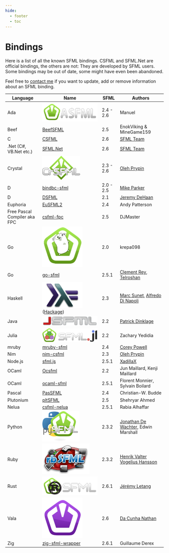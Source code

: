 ```yaml
---
hide:
  - footer
  - toc
---
```


# Bindings

Here is a list of all the known SFML bindings. CSFML and SFML.Net are official bindings, the others are not: They are developed by SFML users. Some bindings may be out of date, some might have even been abandoned.

Feel free to [contact me](mailto:webmaster@sfml-dev.org "Contact the webmaster") if you want to update, add or remove information about an SFML binding.

| Language                     | Name                                                                                                                | SFML      | Authors                                                                                               |
|------------------------------|---------------------------------------------------------------------------------------------------------------------|-----------|-------------------------------------------------------------------------------------------------------|
| Ada                          | [![ASFML](asfml.png)](https://github.com/mgrojo/ASFML)                                                              | 2.4 - 2.6 | Manuel                                                                                                |
| Beef                         | [BeefSFML](https://github.com/MineGame159/BeefSFML)                                                                 | 2.5       | EnokViking & MineGame159                                                                              |
| C                            | [CSFML](https://www.sfml-dev.org/download/csfml)                                                                    | 2.6       | [SFML Team](mailto:csfml@sfml-dev.org)                                                                |
| .Net (C#, VB.Net etc.)       | [SFML.Net](https://www.sfml-dev.org/download/sfml.net)                                                              | 2.6       | [SFML Team](mailto:sfmlnet@sfml-dev.org)                                                              |
| Crystal                      | [![CrSFML](crsfml.png)](https://github.com/oprypin/crsfml)                                                          | 2.3 - 2.6 | [Oleh Prypin](mailto:oleh@pryp.in)                                                                    |
| D                            | [bindbc-sfml](https://github.com/BindBC/bindbc-sfml)                                                                | 2.0 - 2.5 | [Mike Parker](mailto:aldacron@gmail.com)                                                              |
| D                            | [DSFML](http://www.dsfml.com/)                                                                                      | 2.1       | [Jeremy DeHaan](mailto:dehaan.jeremiah@gmail.com)                                                     |
| Euphoria                     | [EuSFML2](https://github.com/gAndy50/EuSFML2)                                                                       | 2.4       | Andy Patterson                                                                                        |
| Free Pascal Compiler aka FPC | [csfml-fpc](https://github.com/DJMaster/csfml-fpc)                                                                  | 2.5       | DJMaster                                                                                              |
| Go                           | [![GoSFML2](gosfml2.png)](https://bitbucket.org/krepa098/gosfml2)                                                   | 2.0       | krepa098                                                                                              |
| Go                           | [go-sfml](https://github.com/telroshan/go-sfml)                                                                     | 2.5.1     | [Clement Rey](mailto:cr.rey.clement@gmail.com), [Telroshan](mailto:telroshan@gmail.com)               |
| Haskell                      | [![hssfml](hssfml.png)](https://github.com/SFML-haskell/SFML) ([Hackage](https://hackage.haskell.org/package/SFML)) | 2.3       | [Marc Sunet](mailto:jeannekamikaze@gmail.com), [Alfredo Di Napoli](mailto:alfredo.dinapoli@gmail.com) |
| Java                         | [![JSFML](jsfml.png)](https://jsfml.sfmlprojects.org/)                                                              | 2.2       | [Patrick Dinklage](mailto:pdinklag@gmail.com)                                                         |
| Julia                        | [![SFML.jl](sfmljl.png)](https://github.com/zyedidia/SFML.jl)                                                       | 2.2       | Zachary Yedidia                                                                                       |
| mruby                        | [mruby-sfml](https://github.com/IceDragon200/mruby-sfml)                                                            | 2.4       | [Corey Powell](mailto:mistdragon100@gmail.com)                                                        |
| Nim                          | [nim-csfml](https://github.com/BlaXpirit/nim-csfml)                                                                 | 2.3       | [Oleh Prypin](mailto:blaxpirit@gmail.com)                                                             |
| Node.js                      | [sfml.js](https://github.com/XadillaX/node-sfml)                                                                    | 2.5.1     | [XadillaX](https://github.com/XadillaX)                                                               |
| OCaml                        | [Ocsfml](https://github.com/JoeDralliam/Ocsfml)                                                                     | 2.2       | Jun Maillard, Kenji Maillard                                                                          |
| OCaml                        | [ocaml-sfml](https://github.com/fccm/ocaml-sfml)                                                                    | 2.5.1     | Florent Monnier, Sylvain Boilard                                                                      |
| Pascal                       | [PasSFML](https://github.com/CWBudde/PasSFML)                                                                       | 2.4       | Christian-W. Budde                                                                                    |
| Plutonium                    | [pltSFML](https://github.com/shehryar49/pltSFML)                                                                    | 2.5       | Shehryar Ahmed                                                                                        |
| Nelua                        | [csfml-nelua](https://github.com/Rabios/nelua-fun/tree/main/csfml)                                                  | 2.5.1     | Rabia Alhaffar                                                                                        |
| Python                       | [![pySFML](python-sfml.png)](https://github.com/Sonkun/python-sfml)                                                 | 2.3.2     | [Jonathan De Wachter](mailto:dewachter.jonathan@gmail.com), Edwin Marshall                            |
| Ruby                         | [![rbSFML](rbsfml.png)](https://github.com/Groogy/rbSFML)                                                           | 2.3.2     | [Henrik Valter Vogelius Hansson](mailto:groogy@groogy.se)                                             |
| Rust                         | [![rust-sfml](rust-sfml.png)](https://github.com/jeremyletang/rust-sfml)                                            | 2.6.1     | [Jérémy Letang](mailto:letang.jeremy@gmail.com)                                                       |
| Vala                         | [![sfml-vala](sfml-vala.png)](https://gitlab.com/nda-cunh/sfml-vala-binding)                                        | 2.6       | [Da Cunha Nathan](mailto:nathan.dacunha.nd@gmail.com)                                                 |
| Zig                          | [zig-sfml-wrapper](https://github.com/Guigui220D/zig-sfml-wrapper)                                                  | 2.6.1     | Guillaume Derex                                                                                       |